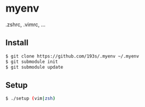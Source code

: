 myenv
=====

.zshrc, .vimrc, ...


## Install

```sh
$ git clone https://github.com/193s/.myenv ~/.myenv
$ git submodule init
$ git submodule update
```

## Setup
```sh
$ ./setup (vim|zsh)
```

